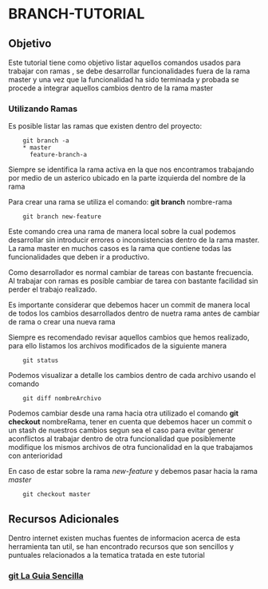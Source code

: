 # BRANCH-TUTORIAL

## Objetivo

Este tutorial tiene como objetivo listar aquellos comandos usados para trabajar con ramas
, se debe desarrollar funcionalidades fuera de la rama master y una vez que la funcionalidad 
ha sido terminada y probada se procede a integrar aquellos cambios dentro de la rama master

### Utilizando Ramas 

Es posible listar las ramas que existen dentro del proyecto:

```
    git branch -a
    * master
      feature-branch-a
```

Siempre se identifica la rama activa en la que nos encontramos trabajando por medio de un asterico ubicado
en la parte izquierda del nombre de la rama

Para crear una rama se utiliza el comando: **git branch** nombre-rama

```
    git branch new-feature
```

Este comando crea una rama de manera local sobre la cual podemos desarrollar sin introducir errores o inconsistencias
dentro de la rama master. La rama master en muchos casos es la rama que contiene todas las funcionalidades que deben ir
a productivo.

Como desarrollador es normal cambiar de tareas con bastante frecuencia. Al trabajar con ramas es posible cambiar de 
tarea con bastante facilidad sin perder el trabajo realizado.

Es importante considerar que debemos hacer un commit de manera local de todos los cambios desarrollados dentro de nuetra rama
antes de cambiar de rama o crear una nueva rama

Siempre es recomendado revisar aquellos cambios que hemos realizado, para ello listamos los archivos modificados de la siguiente manera

```
    git status
```

Podemos visualizar a detalle los cambios dentro de cada archivo usando el comando 

```
    git diff nombreArchivo
```

Podemos cambiar desde una rama hacia otra utilizado el comando **git checkout** nombreRama, tener en cuenta que debemos hacer un commit o un
stash de nuestros cambios segun sea el caso para evitar generar aconflictos al trabajar dentro de otra funcionalidad que posiblemente modifique
los mismos archivos de otra funcionalidad en la que trabajamos con anterioridad

En caso de estar sobre la rama *new-feature* y debemos pasar hacia la rama *master*

```
    git checkout master
```

## Recursos Adicionales

Dentro internet existen muchas fuentes de informacion acerca de esta herramienta tan util, se han encontrado recursos que son sencillos y puntuales 
relacionados a la tematica tratada en este tutorial

### [git La Guia Sencilla](http://rogerdudler.github.io/git-guide/index.es.html)


